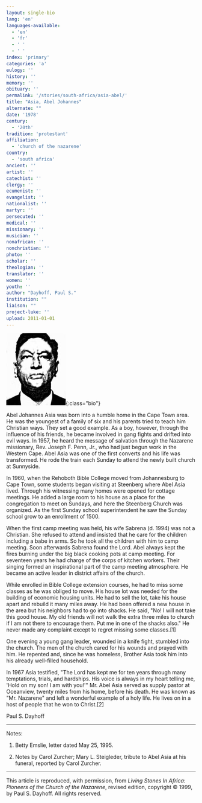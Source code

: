 ```yaml
---
layout: single-bio
lang: 'en'
languages-available:
  - 'en'
  - 'fr'
  - ' '
  - ' '
index: 'primary'
categories: 'a'
eulogy: ''
history: ''
memory: ''
obituary: ''
permalink: '/stories/south-africa/asia-abel/'
title: "Asia, Abel Johannes"
alternate: ""
date: '1978'
century:
  - '20th'
tradition: 'protestant'
affiliation:
  - 'church of the nazarene'
country:
  - 'south africa'
ancient: ''
artist: ''
catechist: ''
clergy: ''
ecumenist: ''
evangelist: ''
nationalist: ''
martyr: ''
persecuted: ''
medical: ''
missionary: ''
musician: ''
nonafrican: ''
nonchristian: ''
photo: ''
scholar: ''
theologian: ''
translator: ''
women: ''
youth: ''
author: "Dayhoff, Paul S."
institution: ""
liaison: ""
project-luke: ''
upload: 2011-01-01
---
```


![Abel Johannes Asia](/images/bio-pics/southafrica/asia-abel/asia-abel.jpg){:class="bio"}

Abel Johannes Asia was born into a humble home in the Cape Town area.  He was the youngest of a  family of six and his parents tried to teach him Christian ways.  They set a good example.  As a boy, however, through the influence of his friends, he became involved in gang fights and drifted into evil ways.  In 1957, he heard the message of salvation through the Nazarene missionary,  Rev. Joseph F. Penn, Jr.,  who had just begun work in the Western Cape.  Abel Asia was one of the first converts and his life was transformed.  He rode the train each Sunday to attend the newly built church at Sunnyside.

In 1960, when the Rehoboth Bible College moved from Johannesburg to Cape Town, some students began visiting at Steenberg where Abel Asia lived.  Through his witnessing many homes were opened for cottage meetings.  He added a large room to his house as a place for the congregation to meet on Sundays, and here the Steenberg Church was organized.  As the first Sunday school superintendent he saw the Sunday school grow to an enrollment of 1500.

When the first camp meeting was held, his wife Sabrena (d. 1994) was not a Christian.  She refused to attend and insisted that he care for the children including a babe in arms.  So he took all the children with him to camp meeting.  Soon afterwards Sabrena found the Lord.  Abel always kept the fires burning under the big black cooking pots at camp meeting.  For seventeen years he had charge of the corps of kitchen workers.  Their singing formed an inspirational part of the camp meeting atmosphere.  He became an active leader in district affairs of the church.

While enrolled in Bible College extension courses, he had to miss some classes as he was obliged to move.  His house lot was needed for the building of economic housing units.  He had to sell the lot, take his house apart and rebuild it many miles away.  He had been offered a new house in the area but his neighbors had to go into shacks.  He said, "No!  I will not take this good house.  My old friends will not walk the extra three miles to church if I am not there to encourage them.  Put me in one of the shacks also."  He never made any complaint except to regret missing some classes.[1]

One evening a young gang leader, wounded in a knife fight, stumbled into the church.  The men of the church cared for his wounds and prayed with him.  He repented and, since he was homeless, Brother Asia took him into his already well-filled household.

In 1967 Asia testified, "The Lord has kept me for ten years through many temptations, trials, and hardships.  His voice is always in my heart telling me, 'Hold on my son!  I am with you!'"  Mr. Abel Asia served as supply pastor at Oceanview, twenty miles from his home, before his death.  He was known as "Mr. Nazarene" and left a wonderful example of a holy life.  He lives on in a host of people that he won to Christ.[2]

Paul S. Dayhoff

---

Notes:

1. Betty Emslie, letter dated May 25, 1995.

2. Notes by Carol Zurcher; Mary L. Steigleder, tribute to Abel Asia at his funeral, reported by Carol Zurcher.

---

This article is reproduced, with permission, from *Living Stones In Africa: Pioneers of the Church of the Nazarene*, revised edition, copyright &copy; 1999, by Paul S. Dayhoff.  All rights reserved.